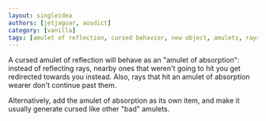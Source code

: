 ```yaml
---
layout: singleidea
authors: [jetjaguar, aosdict]
category: [vanilla]
tags: [amulet of reflection, cursed behavior, new object, amulets, rays]
---
```

A cursed amulet of reflection will behave as an "amulet of absorption": instead
of reflecting rays, nearby ones that weren't going to hit you get redirected
towards you instead. Also, rays that hit an amulet of absorption wearer don't
continue past them.

Alternatively, add the amulet of absorption as its own item, and make it
usually generate cursed like other "bad" amulets.
